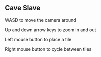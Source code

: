 ## Cave Slave

WASD to move the camera around

Up and down arrow keys to zoom in and out

Left mouse button to place a tile

Right mouse button to cycle between tiles